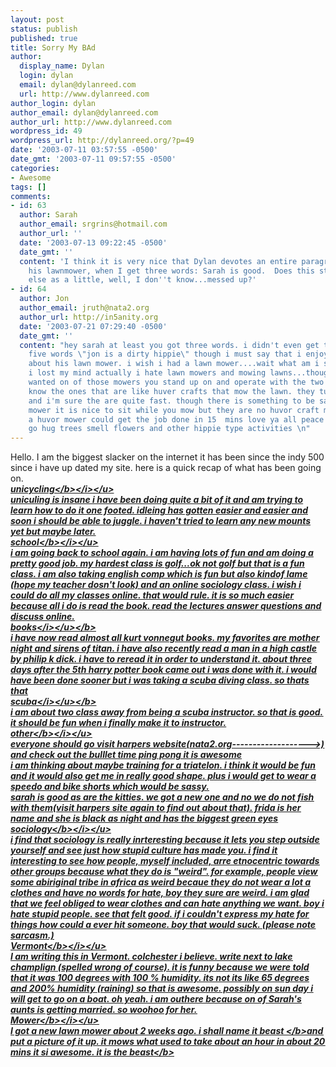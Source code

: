 ```yaml
---
layout: post
status: publish
published: true
title: Sorry My BAd
author:
  display_name: Dylan
  login: dylan
  email: dylan@dylanreed.com
  url: http://www.dylanreed.com
author_login: dylan
author_email: dylan@dylanreed.com
author_url: http://www.dylanreed.com
wordpress_id: 49
wordpress_url: http://dylanreed.org/?p=49
date: '2003-07-11 03:57:55 -0500'
date_gmt: '2003-07-11 09:57:55 -0500'
categories:
- Awesome
tags: []
comments:
- id: 63
  author: Sarah
  author_email: srgrins@hotmail.com
  author_url: ''
  date: '2003-07-13 09:22:45 -0500'
  date_gmt: ''
  content: 'I think it is very nice that Dylan devotes an entire paragraph praising
    his lawnmower, when I get three words: Sarah is good.  Does this strike anybody
    else as a little, well, I don''t know...messed up?'
- id: 64
  author: Jon
  author_email: jruth@nata2.org
  author_url: http://in5anity.org
  date: '2003-07-21 07:29:40 -0500'
  date_gmt: ''
  content: "hey sarah at least you got three words. i didn't even get the standardized
    five words \"jon is a dirty hippie\" though i must say that i enjoyed the paragraph
    about his lawn mower. i wish i had a lawn mower....wait what am i saying....have
    i lost my mind actually i hate lawn mowers and mowing lawns...though i always
    wanted on of those mowers you stand up on and operate with the two shifters. you
    know the ones that are like huver crafts that mow the lawn. they turn on a dime
    and i'm sure the are quite fast. though there is something to be said for a riding
    mower it is nice to sit while you mow but they are no huvor craft mowers, i bet
    a huvor mower could get the job done in 15  mins love ya all peace i'm off to
    go hug trees smell flowers and other hippie type activities \n"
---
```

<p>Hello. I am the biggest slacker on the internet it has been since the indy 500 since i have up dated my site. here is a quick recap of what has been going on.<br />
 <u><i><b>unicycling<&#47;b><&#47;i><&#47;u><br />
uniculing is insane i have been doing quite a bit of it and am trying to learn how to do it one footed. idleing has gotten easier and easier and soon i should be able to juggle. i haven't tried to learn any new mounts yet but maybe later.<br />
<u><i><b>school<&#47;b><&#47;i><&#47;u><br />
i am going back to school again. i am having lots of fun and am doing a pretty good job. my hardest class is golf...ok not golf but that is a fun class. i am also taking english comp which is fun but also kindof lame (hope my teacher dosn't look) and an online sociology class. i wish i could do all my classes online. that would rule. it is so much easier because all i do is read the book. read the lectures answer questions and discuss online.<br />
<b><u><i>books<&#47;i><&#47;u><&#47;b><br />
i have now read almost all kurt vonnegut books. my favorites are mother night and sirens of titan. i have also recently read a man in a high castle by philip k dick. i have to reread it in order to understand it. about three days after the 5th harry potter book came out i was done with it. i would have been done sooner but i was taking a scuba diving class. so thats that<br />
<b><u><i>scuba<&#47;i><&#47;u><&#47;b><br />
i am about two class away from being a scuba instructor. so that is good. it should be fun when i finally make it to instructor.<br />
<u><i><b>other<&#47;b><&#47;i><&#47;u><br />
everyone should go visit harpers website(nata2.org------------------->)<br />
and check out the bulllet time ping pong it is awesome<br />
i am thinking about maybe training for a triatelon. i think it would be fun and it would also get me in really good shape. plus i would get to wear a speedo and bike shorts which would be sassy.<br />
sarah is good as are the kitties. we got a new one and no we do not fish with them(visit harpers site again to find out about that). frida is her name and she is black as night and has the biggest green eyes<br />
<u><i><b>sociology<&#47;b><&#47;i><&#47;u><br />
i find that sociology is really inrteresting because it lets you step outside yourself and see just how stupid culture has made you. i find it interesting to see how people, myself included, arre etnocentric towards other groups because what they do is "weird". for example, people view some abiriginal tribe in africa as weird becaue they do not wear a lot a clothes and have no words for hate, boy they sure are weird. i am glad that we feel obliged to wear clothes and can hate anything we want. boy i hate stupid people. see that felt good. if i couldn't express my hate for things how could a ever hit someone. boy that would suck. (please note sarcasm.)<br />
<u><i><b>Vermont<&#47;b><&#47;i><&#47;u><br />
I am writing this in Vermont. colchester i believe. write next to lake champlign (spelled wrong of course). it is funny because we were told that it was 100 degrees with 100 % humidity. its not its like 65 degrees and 200% humidity (raining) so that is awesome. possibly on sun day i will get to go on a boat. oh yeah. i am outhere because on of Sarah's aunts is getting married. so woohoo for her.<br />
<u><i><b>Mower<&#47;b><&#47;i><&#47;u><br />
I got a new lawn mower about 2 weeks ago. i shall name it <b>beast <&#47;b>and put a picture of it up. it mows what used to take about an hour in about 20 mins it si awesome. it is the <b>beast<&#47;b></p>
